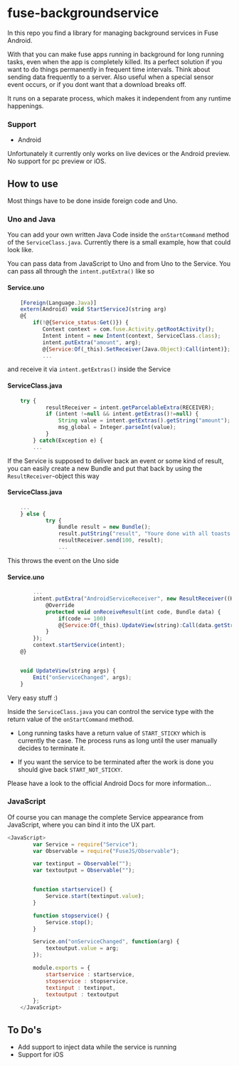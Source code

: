 # fuse-backgroundservice

In this repo you find a library for managing background services in Fuse Android.

With that you can make fuse apps running in background for long running tasks, even when the app is completely killed.
Its a perfect solution if you want to do things permanently in frequent time intervals. Think about sending data frequently to a server. Also useful when
a special sensor event occurs, or if you dont want that a download breaks off.

It runs on a separate process, which makes it independent from any runtime happenings.

### Support
* Android

Unfortunately it currently only works on live devices or the Android preview. No support for pc preview or iOS.


## How to use

Most things have to be done inside foreign code and Uno.

### Uno and Java

You can add your own written Java Code inside the `onStartCommand` method of the `ServiceClass.java`. Currently there is a small
example, how that could look like.

You can pass data from JavaScript to Uno and from Uno to the Service. You can pass all through the `intent.putExtra()` like so
#### Service.uno
```javascript
    [Foreign(Language.Java)]
    extern(Android) void StartServiceJ(string arg)
    @{
        if(!@{Service_status:Get()}) {
           Context context = com.fuse.Activity.getRootActivity();
           Intent intent = new Intent(context, ServiceClass.class);
           intent.putExtra("amount", arg);
           @{Service:Of(_this).SetReceiver(Java.Object):Call(intent)};
           ...
```
and receive it via `intent.getExtras()` inside the Service
#### ServiceClass.java
```javascript
    try {
            resultReceiver = intent.getParcelableExtra(RECEIVER);
            if (intent !=null && intent.getExtras()!=null) {
                String value = intent.getExtras().getString("amount");
                msg_global = Integer.parseInt(value);
            }
        } catch(Exception e) {
        ...
 ```
 
If the Service is supposed to deliver back an event or some kind of result, you can easily create a new Bundle and put that
back by using the `ResultReceiver`-object this way
#### ServiceClass.java
```javascript
    ...
    } else {
            try {
                Bundle result = new Bundle();
                result.putString("result", "Youre done with all toasts! :) PS this comes from inside the Service");
                resultReceiver.send(100, result);
                ...
```
This throws the event on the Uno side
#### Service.uno
```javascript
        ...
        intent.putExtra("AndroidServiceReceiver", new ResultReceiver((Handler) @{Handler:Get()}) {
            @Override
            protected void onReceiveResult(int code, Bundle data) {
                if(code == 100)
                @{Service:Of(_this).UpdateView(string):Call(data.getString("result"))};
            }
        });
        context.startService(intent);
    @}


    void UpdateView(string args) {
        Emit("onServiceChanged", args);
    }
 ```
 Very easy stuff :)
 
 Inside the `ServiceClass.java` you can control the service type with the return value of
 the `onStartCommand` method.
 * Long running tasks have a return value of `START_STICKY` which is currently the case. The process runs as long until the
 user manually decides to terminate it.
 
 * If you want the service to be terminated after the work is done you should give back `START_NOT_STICKY`.
 
Please have a look to the official Android Docs for more information...
 
### JavaScript
 
Of course you can manage the complete Service appearance from JavaScript, where you can bind it into the UX part.

```javascript
<JavaScript>
        var Service = require("Service");
        var Observable = require("FuseJS/Observable");

        var textinput = Observable("");
        var textoutput = Observable("");


        function startservice() {
            Service.start(textinput.value);
        }

        function stopservice() {
            Service.stop();
        }

        Service.on("onServiceChanged", function(arg) {
            textoutput.value = arg;
        });

        module.exports = {
            startservice : startservice,
            stopservice : stopservice,
            textinput : textinput,
            textoutput : textoutput
        };
    </JavaScript>
```

## To Do's

* Add support to inject data while the service is running
* Support for iOS

